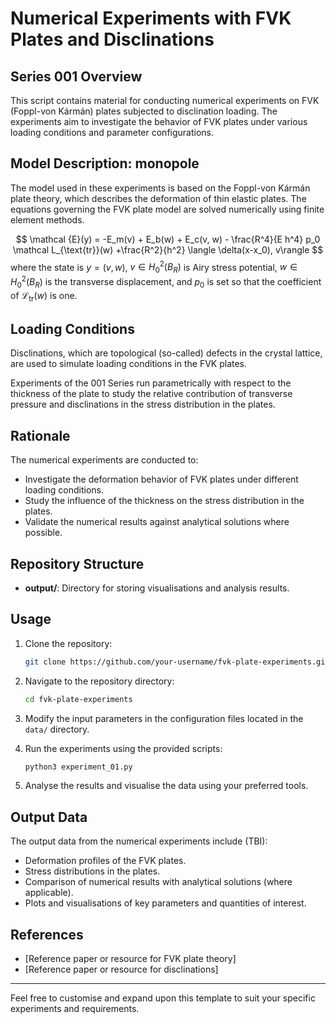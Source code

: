 # Numerical Experiments with FVK Plates and Disclinations

## Series 001 Overview

This script contains material for conducting numerical experiments on FVK (Foppl-von Kármán) plates subjected to disclination loading. The experiments aim to investigate the behavior of FVK plates under various loading conditions and parameter configurations.

## Model Description: monopole

The model used in these experiments is based on the Foppl-von Kármán plate theory, which describes the deformation of thin elastic plates. The equations governing the FVK plate model are solved numerically using finite element methods.

$$
\mathcal {E}(y) = -E_m(v) + E_b(w) + E_c(v, w) - \frac{R^4}{E h^4} p_0 \mathcal L_{\text{tr}}(w) +\frac{R^2}{h^2} \langle \delta(x-x_0), v\rangle
$$
where the state is $y=(v, w)$, $v\in H^2_0(B_R)$ is Airy stress potential, $w\in H^2_0(B_R)$ is the transverse displacement, and $p_0$ is set so that the coefficient of $\mathcal L_{\text{tr}}(w)$ is one.

## Loading Conditions

Disclinations, which are topological (so-called) defects in the crystal lattice, are used to simulate loading conditions in the FVK plates. 
<!-- The positions and strengths of the disclinations are varied to study their effects on the deformation and stress distribution in the plates. -->
Experiments of the 001 Series run parametrically with respect to the thickness of the plate to study the relative contribution of transverse pressure and disclinations in the stress distribution in the plates.

## Rationale

The numerical experiments are conducted to:

- Investigate the deformation behavior of FVK plates under different loading conditions.
- Study the influence of the thickness on the stress distribution in the plates.
- Validate the numerical results against analytical solutions where possible.

## Repository Structure

- **output/**: Directory for storing visualisations and analysis results.

## Usage

1. Clone the repository:

    ```bash
    git clone https://github.com/your-username/fvk-plate-experiments.git
    ```

2. Navigate to the repository directory:

    ```bash
    cd fvk-plate-experiments
    ```

3. Modify the input parameters in the configuration files located in the `data/` directory.

4. Run the experiments using the provided scripts:

    ```bash
    python3 experiment_01.py
    ```

5. Analyse the results and visualise the data using your preferred tools.

## Output Data

The output data from the numerical experiments include (TBI):

- Deformation profiles of the FVK plates.
- Stress distributions in the plates.
- Comparison of numerical results with analytical solutions (where applicable).
- Plots and visualisations of key parameters and quantities of interest.

## References

- [Reference paper or resource for FVK plate theory]
- [Reference paper or resource for disclinations]

---

Feel free to customise and expand upon this template to suit your specific experiments and requirements.